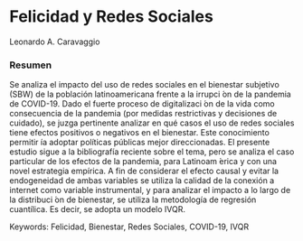 # Felicidad y Redes Sociales
Leonardo A. Caravaggio
### Resumen
Se analiza el impacto del uso de redes sociales en el bienestar subjetivo (SBW) de la población latinoamericana frente a la irrupci ́on de la pandemia de COVID-19. Dado el fuerte proceso de digitalizaci ́on de la vida como consecuencia de la pandemia (por medidas restrictivas y decisiones de cuidado), se juzga pertinente analizar en qué casos el uso de redes sociales tiene efectos positivos o negativos en el bienestar. Este conocimiento permitir ́ıa adoptar políticas públicas mejor direccionadas. El presente estudio sigue a la bibliografía reciente sobre el tema, pero se analiza el caso particular de los efectos de la pandemia, para Latinoam ́erica y con una novel estrategia empírica. A fin de considerar el efecto causal y evitar la endogeneidad de ambas variables se utiliza la calidad de la conexión a internet como variable instrumental, y para analizar el impacto a lo largo de la distribuci ́on de bienestar, se utiliza la metodología de regresión cuantílica. Es decir, se adopta un modelo IVQR.

Keywords: Felicidad, Bienestar, Redes Sociales, COVID-19, IVQR
